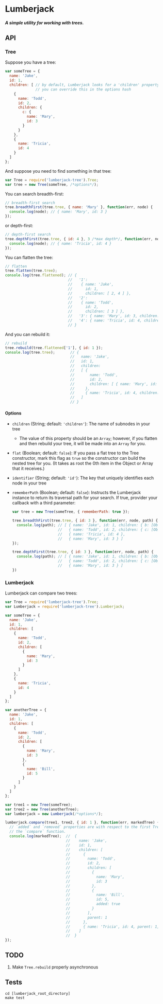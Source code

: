 Lumberjack
===

##### A simple utility for working with trees.

API
---

### Tree

Suppose you have a tree:
```javascript
var someTree = {
  name: 'Jake',
  id: 1,
  children: [ // by default, Lumberjack looks for a 'children' property;
              // you can override this in the options hash
    {
      name: 'Todd',
      id: 2,
      children: {
        c: { 
          name: 'Mary',
          id: 3
        }
      }
    },
    {
      name: 'Tricia',
      id: 4
    }
  ]
};
```

And suppose you need to find something in that tree:
```javascript
var Tree = require('lumberjack-tree').Tree;
var tree = new Tree(someTree, /*options*/);
```

You can search breadth-first:
```javascript
// breadth-first search
tree.breadthFirst(tree.tree, { name: 'Mary' }, function(err, node) {
  console.log(node); // { name: 'Mary', id: 3 }
});
```

or depth-first:
```javascript
// depth-first search
tree.depthFirst(tree.tree, { id: 4 }, 3 /*max depth*/, function(err, node) {
  console.log(node); // { name: 'Tricia', id: 4 }
});
```

You can flatten the tree:
```javascript
// flatten
tree.flatten(tree.tree);
console.log(tree.flattened); // { 
                             //   '1': 
                             //    { name: 'Jake',
                             //      id: 1,
                             //      children: [ 2, 4 ] },
                             //   '2': 
                             //    { name: 'Todd',
                             //      id: 2,
                             //      children: [ 3 ] },
                             //   '3': { name: 'Mary', id: 3, children: [] },
                             //   '4': { name: 'Tricia', id: 4, children: [] } 
                             // }
```

And you can rebuild it:
```javascript
// rebuild
tree.rebuild(tree.flattened['1'], { id: 1 });
console.log(tree.tree);       // { 
                              //   name: 'Jake',
                              //   id: 1,
                              //   children: 
                              //   [ { 
                              //       name: 'Todd',
                              //       id: 2,
                              //       children: [ { name: 'Mary', id: 3, children: [] } ] 
                              //     },
                              //     { name: 'Tricia', id: 4, children: [] } 
                              //   ] 
                              // }
```

#### Options
- `children` (String; default: `'children'`): The name of subnodes in your tree
    - The value of this property should be an `Array`; however, if you flatten and then rebuild your tree, it will be made into an `Array` for you.

- `flat` (Boolean; default: `false`): If you pass a flat tree to the Tree constructor, mark this flag as `true` so the constructor can build the nested tree for you. (It takes as root the 0th item in the Object or Array that it receives.)

- `identifier` (String; default: `'id'`): The key that uniquely identifies each node in your tree

- `rememberPath` (Boolean; default: `false`): Instructs the Lumberjack instance to return its traversal path for your search. If true, provider your callback with a third parameter:

    ```javascript
    var tree = new Tree(someTree, { rememberPath: true });

    tree.breadthFirst(tree.tree, { id: 3 }, function(err, node, path) {
      console.log(path); // [ { name: 'Jake', id: 1, children: { b: [Object], d: [Object] } },
                         //   { name: 'Todd', id: 2, children: { c: [Object] } },
                         //   { name: 'Tricia', id: 4 },
                         //   { name: 'Mary', id: 3 } ]
    });

    tree.depthFirst(tree.tree, { id: 3 }, function(err, node, path) {
      console.log(path); // [ { name: 'Jake', id: 1, children: { b: [Object], d: [Object] } },
                         //   { name: 'Todd', id: 2, children: { c: [Object] } },
                         //   { name: 'Mary', id: 3 } ]
    })
    ```

### Lumberjack

Lumberjack can compare two trees:

```javascript
var Tree = require('lumberjack-tree').Tree;
var Lumberjack = require('lumberjack-tree').Lumberjack;

var someTree = {
  name: 'Jake',
  id: 1,
  children: [
    {
      name: 'Todd',
      id: 2,
      children: [
        { 
          name: 'Mary',
          id: 3
        }
      ]
    },
    {
      name: 'Tricia',
      id: 4
    }
  ]
};

var anotherTree = {
  name: 'Jake',
  id: 1,
  children: [
    {
      name: 'Todd',
      id: 2,
      children: [
        { 
          name: 'Mary',
          id: 3
        },
        {
          name: 'Bill',
          id: 5
        }
      ]
    }
  ]
};

var tree1 = new Tree(someTree);
var tree2 = new Tree(anotherTree);
var lumberjack = new Lumberjack(/*options*/);

lumberjack.compare(tree1, tree2, { id: 1 }, function(err, markedTree) {
  // `added` and `removed` properties are with respect to the first Tree passed to
  // the `compare` function.
  console.log(markedTree);  //  { 
                            //    name: 'Jake',
                            //    id: 1,
                            //    children: [ 
                            //      { 
                            //        name: 'Todd', 
                            //        id: 2,
                            //        children: [
                            //          { 
                            //            name: 'Mary',
                            //            id: 3
                            //          },
                            //          {
                            //            name: 'Bill',
                            //            id: 5,
                            //            added: true
                            //          }
                            //        ], 
                            //        parent: 1 
                            //      },
                            //      { name: 'Tricia', id: 4, parent: 1, removed: true } 
                            //    ] 
                            //  }
});

```

TODO
---
1. Make `Tree.rebuild` properly asynchronous

Tests
---

```
cd [lumberjack_root_directory]
make test
```
